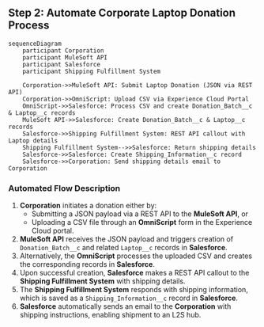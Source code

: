 ## Step 2: Automate Corporate Laptop Donation Process
```mermaid
sequenceDiagram
    participant Corporation
    participant MuleSoft API
    participant Salesforce
    participant Shipping Fulfillment System

    Corporation->>MuleSoft API: Submit Laptop Donation (JSON via REST API)
    Corporation->>OmniScript: Upload CSV via Experience Cloud Portal
    OmniScript->>Salesforce: Process CSV and create Donation_Batch__c & Laptop__c records
    MuleSoft API->>Salesforce: Create Donation_Batch__c & Laptop__c records
    Salesforce->>Shipping Fulfillment System: REST API callout with Laptop details
    Shipping Fulfillment System-->>Salesforce: Return shipping details
    Salesforce->>Salesforce: Create Shipping_Information__c record
    Salesforce->>Corporation: Send shipping details email to Corporation
```

### Automated Flow Description

1. **Corporation** initiates a donation either by:
    - Submitting a JSON payload via a REST API to the **MuleSoft API**, or
    - Uploading a CSV file through an **OmniScript** form in the Experience Cloud portal.
2. **MuleSoft API** receives the JSON payload and triggers creation of `Donation_Batch__c` and related `Laptop__c` records in **Salesforce**.
3. Alternatively, the **OmniScript** processes the uploaded CSV and creates the corresponding records in **Salesforce**.
4. Upon successful creation, **Salesforce** makes a REST API callout to the **Shipping Fulfillment System** with shipping details.
5. The **Shipping Fulfillment System** responds with shipping information, which is saved as a `Shipping_Information__c` record in **Salesforce**.
6. **Salesforce** automatically sends an email to the **Corporation** with shipping instructions, enabling shipment to an L2S hub.